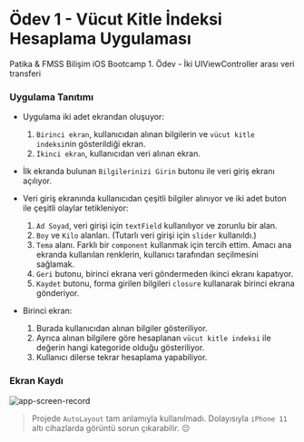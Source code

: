 # Ödev 1 - Vücut Kitle İndeksi Hesaplama Uygulaması

Patika & FMSS Bilişim iOS Bootcamp 1. Ödev - İki UIViewController arası veri transferi

### Uygulama Tanıtımı

- Uygulama iki adet ekrandan oluşuyor:
  1. `Birinci ekran`, kullanıcıdan alınan bilgilerin ve `vücut kitle indeksi`nin gösterildiği ekran.
  2. `İkinci ekran`, kullanıcıdan veri alınan ekran.
  
- İlk ekranda bulunan `Bilgilerinizi Girin` butonu ile veri giriş ekranı açılıyor.

- Veri giriş ekranında kullanıcıdan çeşitli bilgiler alınıyor ve iki adet buton ile çeşitli olaylar tetikleniyor:
  1. `Ad Soyad`, veri girişi için `textField` kullanılıyor ve zorunlu bir alan.
  2. `Boy` ve `Kilo` alanları. (Tutarlı veri girişi için `slider` kullanıldı.)
  3. `Tema` alanı. Farklı bir `component` kullanmak için tercih ettim. Amacı ana ekranda kullanılan renklerin, kullanıcı tarafından seçilmesini sağlamak.
  4. `Geri` butonu, birinci ekrana veri göndermeden ikinci ekranı kapatıyor.
  5. `Kaydet` butonu, forma girilen bilgileri `closure` kullanarak birinci ekrana gönderiyor.
  
- Birinci ekran:
  1. Burada kullanıcıdan alınan bilgiler gösteriliyor.
  2. Ayrıca alınan bilgilere göre hesaplanan `vücut kitle indeksi` ile değerin hangi kategoride olduğu gösteriliyor.
  3. Kullanıcı dilerse tekrar hesaplama yapabiliyor.

### Ekran Kaydı

![app-screen-record](https://github.com/sametkoyuncu/homework1-bmi-calculator-ios/blob/main/screenshoots/screen-record.gif?raw=true)

> Projede `AutoLayout` tam anlamıyla kullanılmadı. Dolayısıyla `iPhone 11` altı cihazlarda görüntü sorun çıkarabilir. 😔
